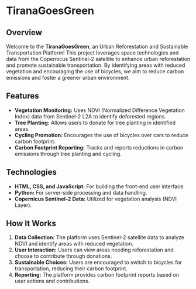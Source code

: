 # TiranaGoesGreen

## Overview

Welcome to the **TiranaGoesGreen**, an Urban Reforestation and Sustainable Transportation Platform! This project leverages space technologies and data from the Copernicus Sentinel-2 satellite to enhance urban reforestation and promote sustainable transportation. By identifying areas with reduced vegetation and encouraging the use of bicycles, we aim to reduce carbon emissions and foster a greener urban environment.

## Features

- **Vegetation Monitoring:** Uses NDVI (Normalized Difference Vegetation Index) data from Sentinel-2 L2A to identify deforested regions.
- **Tree Planting:** Allows users to donate for tree planting in identified areas.
- **Cycling Promotion:** Encourages the use of bicycles over cars to reduce carbon footprint.
- **Carbon Footprint Reporting:** Tracks and reports reductions in carbon emissions through tree planting and cycling.

## Technologies

- **HTML, CSS, and JavaScript:** For building the front-end user interface.
- **Python:** For server-side processing and data handling.
- **Copernicus Sentinel-2 Data:** Utilized for vegetation analysis (NDVI Layer).

## How It Works

1. **Data Collection:** The platform uses Sentinel-2 satellite data to analyze NDVI and identify areas with reduced vegetation.
2. **User Interaction:** Users can view areas needing reforestation and choose to contribute through donations.
3. **Sustainable Choices:** Users are encouraged to switch to bicycles for transportation, reducing their carbon footprint.
4. **Reporting:** The platform provides carbon footprint reports based on user actions and contributions.
